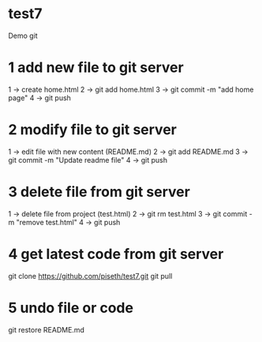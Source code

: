 # test7
Demo git

1 add new file to git server
============================
1 -> create home.html
2 -> git add home.html
3 -> git commit -m "add home page"
4 -> git push

2 modify file to git server
===========================
1 -> edit file with new content (README.md)
2 -> git add README.md
3 -> git commit -m "Update readme file"
4 -> git push

3 delete file from git server
=============================
1 -> delete file from project (test.html)
2 -> git rm test.html
3 -> git commit -m "remove test.html"
4 -> git push

4 get latest code from git server
=================================
git clone https://github.com/piseth/test7.git
git pull

5 undo file or code
===================
git restore README.md